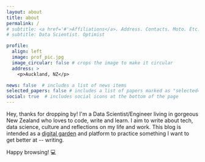 ```yaml
---
layout: about
title: about
permalink: /
# subtitle: <a href='#'>Affiliations</a>. Address. Contacts. Moto. Etc.
# subtitle: Data Scientist. Optimist

profile:
  align: left
  image: prof_pic.jpg
  image_circular: false # crops the image to make it circular
  address: >
    <p>Auckland, NZ</p>

news: false  # includes a list of news items
selected_papers: false # includes a list of papers marked as "selected={true}"
social: true  # includes social icons at the bottom of the page
---
```


<!-- Write your biography here. Tell the world about yourself. Link to your favorite [subreddit](http://reddit.com). You can put a picture in, too. The code is already in, just name your picture `prof_pic.jpg` and put it in the `img/` folder.

Put your address / P.O. box / other info right below your picture. You can also disable any these elements by editing `profile` property of the YAML header of your `_pages/about.md`. Edit `_bibliography/papers.bib` and Jekyll will render your [publications page](/al-folio/publications/) automatically.

Link to your social media connections, too. This theme is set up to use [Font Awesome icons](http://fortawesome.github.io/Font-Awesome/) and [Academicons](https://jpswalsh.github.io/academicons/), like the ones below. Add your Facebook, Twitter, LinkedIn, Google Scholar, or just disable all of them. -->

Hey, thanks for dropping by! I'm a Data Scientist/Engineer living in gorgeous New Zealand who loves to code, write and learn. I aim to write about tech, data science, culture and reflections on my life and work. This blog is intended as a [digital garden](https://nesslabs.com/digital-garden-set-up) and platform to practice something I want to get better at -- writing. 

Happy browsing! 💻
